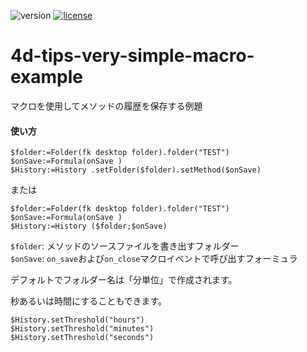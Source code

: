 ![version](https://img.shields.io/badge/version-18%2B-EB8E5F)
[![license](https://img.shields.io/github/license/miyako/4d-tips-very-simple-macro-example)](LICENSE)

# 4d-tips-very-simple-macro-example
マクロを使用してメソッドの履歴を保存する例題

#### 使い方

```4d
$folder:=Folder(fk desktop folder).folder("TEST")
$onSave:=Formula(onSave )
$History:=History .setFolder($folder).setMethod($onSave)
```

または

```4d
$folder:=Folder(fk desktop folder).folder("TEST")
$onSave:=Formula(onSave )
$History:=History ($folder;$onSave)
```

`$folder`: メソッドのソースファイルを書き出すフォルダー  
`$onSave`: `on_save`および`on_close`マクロイベントで呼び出すフォーミュラ

デフォルトでフォルダー名は「分単位」で作成されます。

秒あるいは時間にすることもできます。

```4d
$History.setThreshold("hours")
$History.setThreshold("minutes")
$History.setThreshold("seconds")
```
